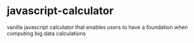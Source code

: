 # javascript-calculator
 vanilla javascript calculator that enables users to have a foundation when computing big data calculations

